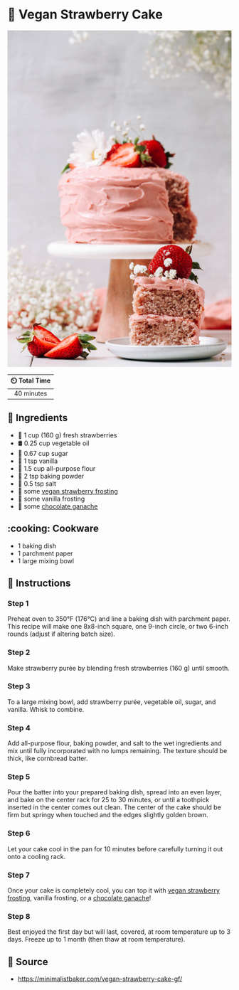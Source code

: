 # :cake: Vegan Strawberry Cake

![Vegan Strawberry Cake](../assets/images/vegan-strawberry-cake.jpg)

| :timer_clock: Total Time |
|:-----------------------: |
| 40 minutes |

## :salt: Ingredients

- :strawberry: 1 cup (160 g) fresh strawberries
- :oil_drum: 0.25 cup vegetable oil
- :candy: 0.67 cup sugar
- :icecream: 1 tsp vanilla
- :ear_of_rice: 1.5 cup all-purpose flour
- :dash: 2 tsp baking powder
- :salt: 0.5 tsp salt
- :strawberry: some [vegan strawberry frosting][1]
- :icecream: some vanilla frosting
- :chocolate_bar: some [chocolate ganache][2]

## :cooking: Cookware

- 1 baking dish
- 1 parchment paper
- 1 large mixing bowl

## :pencil: Instructions

### Step 1

Preheat oven to 350°F (176°C) and line a baking dish with parchment paper. This recipe will make one 8x8-inch square,
one 9-inch circle, or two 6-inch rounds (adjust if altering batch size).

### Step 2

Make strawberry purée by blending fresh strawberries (160 g) until smooth.

### Step 3

To a large mixing bowl, add strawberry purée, vegetable oil, sugar, and vanilla. Whisk to combine.

### Step 4

Add all-purpose flour, baking powder, and salt to the wet ingredients and mix until fully incorporated with no lumps
remaining. The texture should be thick, like cornbread batter.

### Step 5

Pour the batter into your prepared baking dish, spread into an even layer, and bake on the center rack for 25 to 30
minutes, or until a toothpick inserted in the center comes out clean. The center of the cake should be firm but springy
when touched and the edges slightly golden brown.

### Step 6

Let your cake cool in the pan for 10 minutes before carefully turning it out onto a cooling rack.

### Step 7

Once your cake is completely cool, you can top it with [vegan strawberry frosting][1], vanilla frosting, or a
[chocolate ganache][2]!

### Step 8

Best enjoyed the first day but will last, covered, at room temperature up to 3 days. Freeze up to 1 month (then thaw at
room temperature).

## :link: Source

- <https://minimalistbaker.com/vegan-strawberry-cake-gf/>

[1]: <../ingredients/vegan-strawberry-frosting.md>
[2]: <../ingredients/chocolate-ganache-glaze-or-frosting.md>
